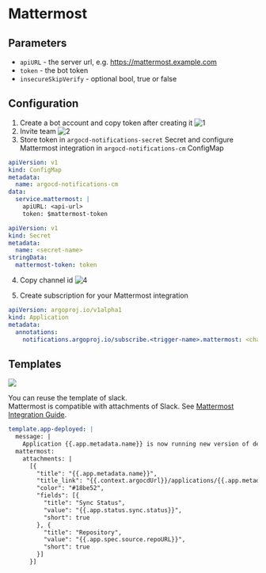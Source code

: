 # Mattermost

## Parameters

* `apiURL` - the server url, e.g. https://mattermost.example.com
* `token` - the bot token
* `insecureSkipVerify` - optional bool, true or false

## Configuration

1. Create a bot account and copy token after creating it
![1](https://user-images.githubusercontent.com/18019529/111499520-62ed0500-8786-11eb-88b0-d0aade61fed4.png)
2. Invite team
![2](https://user-images.githubusercontent.com/18019529/111500197-1229dc00-8787-11eb-98e5-587ee36c94a9.png)
3. Store token in `argocd-notifications-secret` Secret and configure Mattermost integration
in `argocd-notifications-cm` ConfigMap

```yaml
apiVersion: v1
kind: ConfigMap
metadata:
  name: argocd-notifications-cm
data:
  service.mattermost: |
    apiURL: <api-url>
    token: $mattermost-token
```

```yaml
apiVersion: v1
kind: Secret
metadata:
  name: <secret-name>
stringData:
  mattermost-token: token
```

4. Copy channel id
![4](https://user-images.githubusercontent.com/18019529/111501289-333efc80-8788-11eb-9731-8353170cd73a.png)

5. Create subscription for your Mattermost integration

```yaml
apiVersion: argoproj.io/v1alpha1
kind: Application
metadata:
  annotations:
    notifications.argoproj.io/subscribe.<trigger-name>.mattermost: <channel-id>
```

## Templates

![](https://user-images.githubusercontent.com/18019529/111502636-5fa74880-8789-11eb-97c5-5eac22c00a37.png)

You can reuse the template of slack.  
Mattermost is compatible with attachments of Slack. See [Mattermost Integration Guide](https://docs.mattermost.com/developer/message-attachments.html).

```yaml
template.app-deployed: |
  message: |
    Application {{.app.metadata.name}} is now running new version of deployments manifests.
  mattermost:
    attachments: |
      [{
        "title": "{{.app.metadata.name}}",
        "title_link": "{{.context.argocdUrl}}/applications/{{.app.metadata.name}}",
        "color": "#18be52",
        "fields": [{
          "title": "Sync Status",
          "value": "{{.app.status.sync.status}}",
          "short": true
        }, {
          "title": "Repository",
          "value": "{{.app.spec.source.repoURL}}",
          "short": true
        }]
      }]
```
